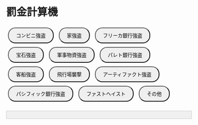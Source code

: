 <html lang="ja">
<head>
  <meta charset="UTF-8">
  <title>罰金計算機</title>
  <style>
    body { font-family: Arial, sans-serif; padding: 20px; }
    button { margin: 5px; padding: 10px 20px; border-radius: 20px; }
    .active { background-color: red; color: white; }
    #result { margin-top: 20px; padding: 10px; border: 1px solid #ccc; background-color: #f0f0f0; }
    #options { margin-top: 10px; }
    .item-row { margin-bottom: 5px; }
    .item-row input[type="number"] { width: 60px; margin-left: 10px; }
    fieldset { margin-top: 20px; padding: 10px; border: 1px solid #aaa; }
  </style>
</head>
<body>

<h1>罰金計算機</h1>

<!-- 犯罪選択ボタン -->
<button onclick="selectCrime('コンビニ強盗', this)">コンビニ強盗</button>
<button onclick="selectCrime('家強盗', this)">家強盗</button>
<button onclick="selectCrime('フリーカ銀行強盗', this)">フリーカ銀行強盗</button>
<button onclick="selectCrime('宝石強盗', this)">宝石強盗</button>
<button onclick="selectCrime('軍事物資強盗', this)">軍事物資強盗</button>
<button onclick="selectCrime('パレト銀行強盗', this)">パレト銀行強盗</button>
<button onclick="selectCrime('客船強盗', this)">客船強盗</button>
<button onclick="selectCrime('飛行場襲撃', this)">飛行場襲撃</button>
<button onclick="selectCrime('アーティファクト強盗', this)">アーティファクト強盗</button>
<button onclick="selectCrime('パシフィック銀行強盗', this)">パシフィック銀行強盗</button>
<button onclick="selectCrime('ファストヘイスト', this)">ファストヘイスト</button>
<button onclick="showAllCharges(this)">その他</button>

<div id="options" style="display: none;">
  <!-- 保釈金 -->
  <fieldset>
    <legend>保釈</legend>
    <label><input type="checkbox" id="bailOption"> 保釈金支払い（罰金の2倍を支払う）※軽犯罪のみ適用可</label>
  </fieldset>

  <!-- 軽犯罪 -->
  <fieldset>
    <legend>軽犯罪</legend>
    <label><input type="checkbox" id="gunLaw"> 銃刀法違反（10万・10分）</label><br>
    <label><input type="checkbox" id="theft"> 軽窃盗罪（10万・10分）</label><br>
    <label><input type="checkbox" id="pettyRobberyAttempt"> 軽強盗未遂（15万・なし）</label><br>
    <label><input type="checkbox" id="pettyRobbery"> 軽強盗罪（30万・なし）</label><br>
    <label><input type="checkbox" id="fraud"> 詐欺罪</label><br>

    <div id="fraudCountContainer" class="input-box" style="display: none;">
      詐欺罰金額※5～50万まで:
      <input type="number" id="fraudCount" value="5" min="5" max="50" step="1">
    </div>
    <label><input type="checkbox" id="obstructionOfficialDuties"> 公務執行妨害※逃亡・職務質問放棄含む（10万・10分）</label><br>
    <label><input type="checkbox" id="assault"> 暴行罪（10万・10分）</label><br>
    <label><input type="checkbox" id="noId"> ID・ライセンス不携帯（10万・なし）</label><br>
  </fieldset>

  <!-- 重犯罪 -->
  <fieldset>
    <legend>重犯罪</legend>
    <label><input type="checkbox" id="aggravatedTheft"> 重窃盗罪（50万・30分）</label><br>
    <label><input type="checkbox" id="aggravatedRobberyAttempt"> 準重強盗未遂（50万・なし）</label><br>
    <label><input type="checkbox" id="aggravatedRobbery"> 準重強盗罪（100万・なし）</label><br>
    <label><input type="checkbox" id="armedRobberyAttempt"> 重強盗未遂（100万・なし）</label><br>
    <label><input type="checkbox" id="armedRobbery"> 重強盗罪（200万・なし）</label><br>
    <label><input type="checkbox" id="firstDegreeRobberyAttempt"> 最重強盗未遂（200万・なし）</label><br>
    <label><input type="checkbox" id="firstDegreeRobbery"> 最重強盗罪（400万・なし）</label><br>
    <label><input type="checkbox" id="kidnap"> 誘拐・拉致・監禁罪※人質含む（10万・10分）</label><br>
    <label><input type="checkbox" id="npcMurder"> NPC殺人罪（10万・10分）</label><br>
    <label><input type="checkbox" id="attemptedMurder"> 殺人未遂（30万・20分）</label><br>
    <label><input type="checkbox" id="playerMurder"> プレイヤー殺人（50万・30分）</label><br>
    <label><input type="checkbox" id="prisonEscape"> 脱獄罪（100万・60分）</label><br>
    <label><input type="checkbox" id="aidingEscape"> 逃走補助罪（200万・60分）</label><br>
    <label><input type="checkbox" id="facilityAttack"> 公共施設襲撃罪（800万・60分）</label><br>
    <label><input type="checkbox" id="eventTerrorism"> イベントテロ罪（1億・60分）</label><br>
    <label><input type="checkbox" id="sexualHarassment"> セクハラ罪※セクハラされた場合チケット発行→クリップ提出→対応（1000万・60分）</label><br>
    <label><input type="checkbox" id="bribery"> 収賄罪※公務員のみ適応（3億・60分）</label><br>
    <label><input type="checkbox" id="businessObstruction"> 業務妨害罪※市民からの通報（ボディカメ必須）（500万・60分）</label><br>
    <label><input type="checkbox" id="extortion"> 恐喝※過度な暴言など受けた場合（ボディカメ必須）（1000万・60分）</label><br>
  </fieldset>

  <!-- 薬 -->
  <fieldset>
    <legend>薬</legend>
    <div class="item-row">
      <label><input type="checkbox" id="illegalRawDrug" onchange="toggleInput('rawDrugCount')"> 違法薬物原材料所持（1個 1万・固定20分）※100個まで</label>
      <input type="number" id="rawDrugCount" value="0" min="0" style="display:none;" max="100">
    </div>
    <div class="item-row">
      <label><input type="checkbox" id="illegalDrugUnit" onchange="toggleInput('drugCount')"> 違法薬物所持（1個 2万・固定20分）※100個まで</label>
      <input type="number" id="drugCount" value="0" min="0" style="display:none;" max="100">
    </div>
    <label><input type="checkbox" id="illegalDrugFlat"> 違法薬物所持（20万・20分）</label><br>
  </fieldset>

  <button onclick="calculateFine()">計算する</button>
</div>

<div id="result"></div>

<!-- 以下にJavaScriptが続きます（省略） -->

<script>
let selectedCrime = null;

const crimeMappings = {
  "コンビニ強盗": ["pettyRobbery", "gunLaw","obstructionOfficialDuties","kidnap","npcMurder"],
  "家強盗": ["pettyRobbery","gunLaw","obstructionOfficialDuties"],
  "フリーカ銀行強盗": ["aggravatedRobbery","gunLaw","obstructionOfficialDuties","kidnap"],
  "宝石強盗": ["aggravatedRobbery","gunLaw","obstructionOfficialDuties","kidnap"],
  "軍事物資強盗": ["aggravatedRobbery", "gunLaw","obstructionOfficialDuties","npcMurder"],
  "パレト銀行強盗": ["armedRobbery","gunLaw","obstructionOfficialDuties","playerMurder"],
  "客船強盗": ["armedRobbery", "gunLaw","obstructionOfficialDuties","npcMurder","playerMurder"],
  "飛行場襲撃": ["firstDegreeRobbery", "gunLaw","npcMurder","obstructionOfficialDuties","playerMurder"],
  "アーティファクト強盗": ["firstDegreeRobbery", "gunLaw","obstructionOfficialDuties","npcMurder","playerMurder"],
  "パシフィック銀行強盗": ["firstDegreeRobbery", "gunLaw","obstructionOfficialDuties","playerMurder"],
  "ファストヘイスト": ["firstDegreeRobbery", "gunLaw","obstructionOfficialDuties","playerMurder"]
};


const fixedTimeByCrime = {
  "コンビニ強盗": 20,
  "家強盗": 20,
  "フリーカ銀行強盗": 30,
  "宝石強盗": 30,
  "軍事物資強盗": 30,
  "パレト銀行強盗": 40,
  "客船強盗": 40,
  "飛行場襲撃": 60,
  "アーティファクト強盗": 60,
  "パシフィック銀行強盗": 60,
  "ファストヘイスト": 60,
};

function selectCrime(crime, btn) {
  const optionsDiv = document.getElementById("options");

  if (selectedCrime === crime && optionsDiv.style.display === "block") {
    optionsDiv.style.display = "none";
    document.getElementById("result").innerText = "";
    document.querySelectorAll("button").forEach(b => b.classList.remove("active"));
    selectedCrime = null;
    return;
  }

  selectedCrime = crime;
  document.querySelectorAll("button").forEach(b => b.classList.remove("active"));
  btn.classList.add("active");

  document.getElementById("result").innerText = "";
  optionsDiv.style.display = "block";

  document.querySelectorAll('#options input[type="checkbox"]').forEach(c => c.checked = false);
  document.querySelectorAll('#options input[type="number"]').forEach(i => i.value = 0);

  // 薬物数量入力欄の表示をリセット
document.getElementById("rawDrugCount").style.display = "none";
document.getElementById("drugCount").style.display = "none";
document.getElementById("fraudCountContainer").style.display = "none";

  if (crimeMappings[crime]) {
    crimeMappings[crime].forEach(id => {
      const checkbox = document.getElementById(id);
      if (checkbox) checkbox.checked = true;
    });
  }

  updateBailAvailability();
}

function updateBailAvailability() {
  const bailCheckbox = document.getElementById("bailOption");

  // 「重犯罪」に該当するすべてのチェックボックスID
  const heavyCrimeIds = [
    "aggravatedTheft", "aggravatedRobberyAttempt", "aggravatedRobbery",
    "armedRobberyAttempt", "armedRobbery", "firstDegreeRobberyAttempt", "firstDegreeRobbery",
    "kidnap", "npcMurder", "attemptedMurder", "playerMurder",
    "prisonEscape", "aidingEscape", "facilityAttack", "eventTerrorism",
    "sexualHarassment", "bribery", "businessObstruction", "extortion"
  ];

  // その中のどれかがチェックされているか
  const heavyCrimeChecked = heavyCrimeIds.some(id => {
    const el = document.getElementById(id);
    return el && el.checked;
  });

  if (heavyCrimeChecked) {
    bailCheckbox.checked = false;
    bailCheckbox.disabled = true;
    if (!document.getElementById("bailWarning")) {
      const warning = document.createElement("div");
      warning.id = "bailWarning";
      warning.style.color = "red";
      warning.textContent = "※保釈金は軽犯罪にしか適用できません。";
      bailCheckbox.parentElement.appendChild(warning);
    }
  } else {
    bailCheckbox.disabled = false;
    const warning = document.getElementById("bailWarning");
    if (warning) warning.remove();
  }
}


document.addEventListener("DOMContentLoaded", function () {
  // 薬物用（0～100）
  ["rawDrugCount", "drugCount"].forEach(id => {
    const input = document.getElementById(id);
    input.setAttribute("min", 0);
    input.setAttribute("max", 100);
    input.addEventListener("input", () => {
      if (input.value < 0) input.value = 0;
      if (input.value > 100) input.value = 100;
    });
  });

  // 詐欺罪用（5～50）
  const fraudInput = document.getElementById("fraudCount");
  fraudInput.setAttribute("min", 5);
  fraudInput.setAttribute("max", 50);
  fraudInput.addEventListener("input", () => {
    const val = parseInt(fraudInput.value) || 5;
    if (val < 5) fraudInput.value = 5;
    if (val > 50) fraudInput.value = 50;
  });

  // 薬物チェック時の数値初期化
  document.getElementById("illegalRawDrug").addEventListener("change", function () {
    if (!this.checked) document.getElementById("rawDrugCount").value = 0;
  });
  document.getElementById("illegalDrugUnit").addEventListener("change", function () {
    if (!this.checked) document.getElementById("drugCount").value = 0;
  });
});

function showAllCharges(button) {
  const optionsDiv = document.getElementById("options");

  if (selectedCrime === "その他" && optionsDiv.style.display === "block") {
    optionsDiv.style.display = "none";
    document.getElementById("result").innerText = "";
    button.classList.remove("active");
    selectedCrime = null;
    return;
  }

  selectedCrime = "その他";
  document.querySelectorAll("button").forEach(btn => btn.classList.remove("active"));
  button.classList.add("active");

  // チェックリセット
  document.querySelectorAll('#options input[type="checkbox"]').forEach(c => c.checked = false);
  document.querySelectorAll('#options input[type="number"]').forEach(i => i.value = 0);

  // 数量入力欄の表示もリセット
  document.getElementById("rawDrugCount").style.display = "none";
  document.getElementById("drugCount").style.display = "none";
  document.getElementById("fraudCountContainer").style.display = "none";

  optionsDiv.style.display = "block";
  updateBailAvailability();
}

document.getElementById("fraud").addEventListener("change", function () {
  const container = document.getElementById("fraudCountContainer");
  const input = document.getElementById("fraudCount");

  if (this.checked) {
    container.style.display = "block";
    input.value = 5; // ✅ チェックを入れたときに5にリセット
  } else {
    container.style.display = "none";
    input.value = 5; // ✅ チェックを外したときにも5にリセット（既存仕様）
  }
});

function toggleInput(id) {
  const input = document.getElementById(id);
  input.style.display = input.style.display === "none" ? "inline-block" : "none";
}

function calculateFine() {
  let fine = 0;
  let time = 0;
  const selectedCharges = [];

    updateBailAvailability();  // ← 計算前に保釈可否を再チェック

  const isManual = selectedCrime === "その他";

  if (!isManual && fixedTimeByCrime[selectedCrime]) {
    time = fixedTimeByCrime[selectedCrime];
  }

  // 軽犯罪
  if (document.getElementById("gunLaw").checked) {
    fine += 100000;
    if ( isManual ) time += 10;
    selectedCharges.push("銃刀法違反");
  }
  if (document.getElementById("theft").checked) {
    fine += 100000;
    if ( isManual ) time += 10;
    selectedCharges.push("軽窃盗罪");
  }
  if (document.getElementById("pettyRobberyAttempt").checked) {
    fine += 150000;
    selectedCharges.push("軽強盗未遂");
  }
    if (document.getElementById("pettyRobbery").checked) {
    fine += 300000;
    selectedCharges.push("軽強盗罪");
  }
  if (document.getElementById("fraud").checked) {
    const amount = parseInt(document.getElementById("fraudCount").value) || 5;
    fine += amount * 10000;
    selectedCharges.push(`詐欺罪（${amount}万）`);
  }
  if (document.getElementById("obstructionOfficialDuties").checked) {
    fine += 100000;
    if (isManual) time += 10;
    selectedCharges.push("公務執行妨害");
  }
  if (document.getElementById("assault").checked) {
    fine += 100000;
    if (isManual) time += 10;
    selectedCharges.push("暴行罪");
  }
  if (document.getElementById("noId").checked) {
    fine += 100000;
    selectedCharges.push("ID・ライセンス不携帯");
  }

  // 重犯罪
  const heavyCrimes = [
    { id: "aggravatedTheft", fine: 500000, time: 30, label: "重窃盗罪" },
    { id: "aggravatedRobberyAttempt", fine: 500000, time: 0, label: "準重強盗未遂" },
    { id: "aggravatedRobbery", fine: 1000000, time: 0, label: "準重強盗罪" },
    { id: "armedRobberyAttempt", fine: 1000000, time: 0, label: "重強盗未遂" },
    { id: "armedRobbery", fine: 2000000, time: 0, label: "重強盗罪" },
    { id: "firstDegreeRobberyAttempt", fine: 2000000, time: 0, label: "最重強盗未遂" },
    { id: "firstDegreeRobbery", fine: 4000000, time: 0, label: "最重強盗罪" },
    { id: "kidnap", fine: 100000, time: 10, label: "誘拐・拉致・監禁罪" },
    { id: "npcMurder", fine: 100000, time: 10, label: "NPC殺人罪" },
    { id: "attemptedMurder", fine: 300000, time: 20, label: "殺人未遂" },
    { id: "playerMurder", fine: 500000, time: 30, label: "プレイヤー殺人" },
    { id: "prisonEscape", fine: 1000000, time: 60, label: "脱獄罪" },
    { id: "aidingEscape", fine: 2000000, time: 60, label: "逃走補助罪" },
    { id: "facilityAttack", fine: 8000000, time: 60, label: "公共施設襲撃罪" },
    { id: "eventTerrorism", fine: 100000000, time: 60, label: "イベントテロ罪" },
    { id: "sexualHarassment", fine: 10000000, time: 60, label: "セクハラ罪" },
    { id: "bribery", fine: 300000000, time: 60, label: "収賄罪" },
    { id: "businessObstruction", fine: 5000000, time: 60, label: "業務妨害罪" },
    { id: "extortion", fine: 10000000, time: 60, label: "恐喝" },
  ];
  heavyCrimes.forEach(crime => {
    if (document.getElementById(crime.id).checked) {
      fine += crime.fine;
      if (isManual && crime.time > 0) time += crime.time;
      selectedCharges.push(crime.label);
    }
  });

  // 薬物
  if (document.getElementById("illegalRawDrug").checked) {
    const count = parseInt(document.getElementById("rawDrugCount").value) || 0;
    fine += count * 10000;
    if (isManual) time += 20;
    selectedCharges.push(`違法薬物原材料所持（${count}個）`);
  }
  if (document.getElementById("illegalDrugUnit").checked) {
    const count = parseInt(document.getElementById("drugCount").value) || 0;
    fine += count * 20000;
    if (isManual) time += 20;
    selectedCharges.push(`違法薬物所持（${count}個）`);
  }
  if (document.getElementById("illegalDrugFlat").checked) {
    fine += 200000;
    if (isManual) time += 20;
    selectedCharges.push("違法薬物所持（定額）");
  }

  // 保釈金オプション
  const bail = document.getElementById("bailOption");
  if (bail.checked) {
    fine *= 2;
    selectedCharges.push("※保釈金適用中（罰金2倍）");
  }

  // 結果表示
  document.getElementById("result").innerHTML =
    `<strong>合計罰金:</strong> ${fine.toLocaleString()} 円<br>` +
    `<strong>合計刑期:</strong> ${time} 分<br>` +
    `<strong>選択された罪状:</strong><br>` +
    selectedCharges.map(c => `・${c}`).join("<br>");
}



</script>
